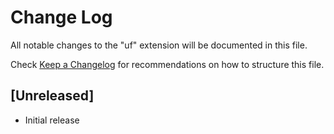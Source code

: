 # Change Log
All notable changes to the "uf" extension will be documented in this file.

Check [Keep a Changelog](http://keepachangelog.com/) for recommendations on how to structure this file.

## [Unreleased]
- Initial release